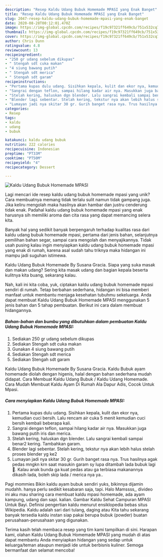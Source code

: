 ```yaml
---
description: "Resep Kaldu Udang Bubuk Homemade MPASI yang Enak Banget"
title: "Resep Kaldu Udang Bubuk Homemade MPASI yang Enak Banget"
slug: 2047-resep-kaldu-udang-bubuk-homemade-mpasi-yang-enak-banget
date: 2020-08-28T00:12:01.470Z
image: https://img-global.cpcdn.com/recipes/f19c97321ff649cb/751x532cq70/kaldu-udang-bubuk-homemade-mpasi-foto-resep-utama.jpg
thumbnail: https://img-global.cpcdn.com/recipes/f19c97321ff649cb/751x532cq70/kaldu-udang-bubuk-homemade-mpasi-foto-resep-utama.jpg
cover: https://img-global.cpcdn.com/recipes/f19c97321ff649cb/751x532cq70/kaldu-udang-bubuk-homemade-mpasi-foto-resep-utama.jpg
author: Chris Dunn
ratingvalue: 4.8
reviewcount: 13
recipeingredient:
- "250 gr udang sebelum dikupas"
- " Stengah sdt cuka makan"
- "4 siung bawang putih"
- " Stengah sdt merica"
- " Stengah sdt garam"
recipeinstructions:
- "Pertama kupas dulu udang. Sisihkan kepala, kulit dan ekor nya, kemudian cuci bersih. Lalu rencam air cuka 5 menit kemudian cuci bersih kembali beberapa kali."
- "Sangrai dengan teflon, sampai hilang kadar air nya. Masukkan juga bawang putih iris dan merica."
- "Stelah kering, haluskan dgn blender. Lalu sangrai kembali sampai benar2 kering. Tambahkan garam."
- "Blender lagi sebentar. Stelah kering, tekstur nya akan lebih halus stelah proses blender yg ke2"
- "Lumayan jadi nya skitar 30 gr. Gurih banget rasa nya. Trus hasilnya agak pedas mngkn krn saat masukin garam sy lupa ditambah lada bubuk lagi 🙈. Kalau anak bunda ga kuat pedas atau ga terbiasa makanannya dikasih lada, boleh skip lada / merica nya ya.."
categories:
- Resep
tags:
- kaldu
- udang
- bubuk

katakunci: kaldu udang bubuk 
nutrition: 222 calories
recipecuisine: Indonesian
preptime: "PT33M"
cooktime: "PT50M"
recipeyield: "4"
recipecategory: Dessert

---
```



![Kaldu Udang Bubuk Homemade MPASI](https://img-global.cpcdn.com/recipes/f19c97321ff649cb/751x532cq70/kaldu-udang-bubuk-homemade-mpasi-foto-resep-utama.jpg)

Lagi mencari ide resep kaldu udang bubuk homemade mpasi yang unik? Cara membuatnya memang tidak terlalu sulit namun tidak gampang juga. Jika keliru mengolah maka hasilnya akan hambar dan justru cenderung tidak enak. Padahal kaldu udang bubuk homemade mpasi yang enak harusnya sih memiliki aroma dan cita rasa yang dapat memancing selera kita.

Banyak hal yang sedikit banyak berpengaruh terhadap kualitas rasa dari kaldu udang bubuk homemade mpasi, pertama dari jenis bahan, selanjutnya pemilihan bahan segar, sampai cara mengolah dan menyajikannya. Tidak usah pusing kalau ingin menyiapkan kaldu udang bubuk homemade mpasi yang enak di rumah, karena asal sudah tahu triknya maka hidangan ini mampu jadi suguhan istimewa.

Kaldu Udang Bubuk Homemade By Susana Gracia. Siapa yang suka masak dan makan udang? Sering kita masak udang dan bagian kepala beserta kulitnya kita buang, sekarang kalau.


Nah, kali ini kita coba, yuk, ciptakan kaldu udang bubuk homemade mpasi sendiri di rumah. Tetap berbahan sederhana, hidangan ini bisa memberi manfaat untuk membantu menjaga kesehatan tubuhmu sekeluarga. Anda dapat membuat Kaldu Udang Bubuk Homemade MPASI menggunakan 5 jenis bahan dan 5 tahap pembuatan. Berikut ini cara dalam membuat hidangannya.

<!--inarticleads1-->

##### Bahan-bahan dan bumbu yang dibutuhkan dalam pembuatan Kaldu Udang Bubuk Homemade MPASI:

1. Sediakan 250 gr udang sebelum dikupas
1. Sediakan  Stengah sdt cuka makan
1. Gunakan 4 siung bawang putih
1. Sediakan  Stengah sdt merica
1. Sediakan  Stengah sdt garam


Kaldu Udang Bubuk Homemade By Susana Gracia. Kaldu Bubuk ayam homemade diolah dengan higenis, halal dengan bahan sederhana mudah didapat. Cara Membuat Kaldu Udang Bubuk / Kaldu Udang Homemade. Cara Mudah Membuat Kaldu Ayam Di Rumah Ala Dapur Adis, Cocok Untuk Mpasi. 

<!--inarticleads2-->

##### Cara menyiapkan Kaldu Udang Bubuk Homemade MPASI:

1. Pertama kupas dulu udang. Sisihkan kepala, kulit dan ekor nya, kemudian cuci bersih. Lalu rencam air cuka 5 menit kemudian cuci bersih kembali beberapa kali.
1. Sangrai dengan teflon, sampai hilang kadar air nya. Masukkan juga bawang putih iris dan merica.
1. Stelah kering, haluskan dgn blender. Lalu sangrai kembali sampai benar2 kering. Tambahkan garam.
1. Blender lagi sebentar. Stelah kering, tekstur nya akan lebih halus stelah proses blender yg ke2
1. Lumayan jadi nya skitar 30 gr. Gurih banget rasa nya. Trus hasilnya agak pedas mngkn krn saat masukin garam sy lupa ditambah lada bubuk lagi 🙈. Kalau anak bunda ga kuat pedas atau ga terbiasa makanannya dikasih lada, boleh skip lada / merica nya ya..


Pagi mommies Bikin kaldu ayam bubuk sendiri yuks, bikinnya dijamin mudahh. hanya perlu sedikit kesabaran saja, tapi. Halo Mamssss,, divideo ini aku mau sharing cara membuat kaldu mpasi homemade, ada ayam kampung, udang dan sapi. kalian. Gambar Kaldu Sehat Campuran MPASI Untuk Bayi. Definisi pengertian kaldu menurut ensiklopedia bebas situs Wikipedia. Kaldu adalah sari dari tulang, daging atau Kita tahu sekarang banyak tersedia kaldu instan siap pakai berupa bubuk (powder) buatan perusahaan-perusahaan yang digunakan. 

Terima kasih telah membaca resep yang tim kami tampilkan di sini. Harapan kami, olahan Kaldu Udang Bubuk Homemade MPASI yang mudah di atas dapat membantu Anda menyiapkan hidangan yang sedap untuk keluarga/teman ataupun menjadi ide untuk berbisnis kuliner. Semoga bermanfaat dan selamat mencoba!
